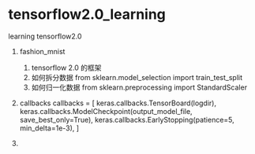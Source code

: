 # tensorflow2.0_learning
learning tensorflow2.0 

01. fashion_mnist
    1. tensorflow 2.0 的框架
    2. 如何拆分数据 
        from sklearn.model_selection import train_test_split
    3. 如何归一化数据
        from sklearn.preprocessing import StandardScaler
        
        
02. callbacks
    callbacks = [
        keras.callbacks.TensorBoard(logdir),
        keras.callbacks.ModelCheckpoint(output_model_file, save_best_only=True),
        keras.callbacks.EarlyStopping(patience=5, min_delta=1e-3),
    ]
 
 03. 